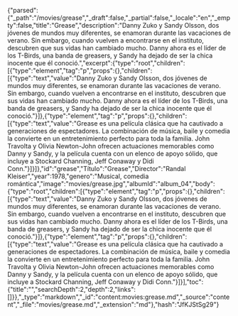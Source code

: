 {"parsed":{"_path":"/movies/grease","_draft":false,"_partial":false,"_locale":"en","_empty":false,"title":"Grease","description":"Danny Zuko y Sandy Olsson, dos jóvenes de mundos muy diferentes, se enamoran durante las vacaciones de verano. Sin embargo, cuando vuelven a encontrarse en el instituto, descubren que sus vidas han cambiado mucho. Danny ahora es el líder de los T-Birds, una banda de greasers, y Sandy ha dejado de ser la chica inocente que él conoció.","excerpt":{"type":"root","children":[{"type":"element","tag":"p","props":{},"children":[{"type":"text","value":"Danny Zuko y Sandy Olsson, dos jóvenes de mundos muy diferentes, se enamoran durante las vacaciones de verano. Sin embargo, cuando vuelven a encontrarse en el instituto, descubren que sus vidas han cambiado mucho. Danny ahora es el líder de los T-Birds, una banda de greasers, y Sandy ha dejado de ser la chica inocente que él conoció."}]},{"type":"element","tag":"p","props":{},"children":[{"type":"text","value":"Grease es una película clásica que ha cautivado a generaciones de espectadores. La combinación de música, baile y comedia la convierte en un entretenimiento perfecto para toda la familia. John Travolta y Olivia Newton-John ofrecen actuaciones memorables como Danny y Sandy, y la película cuenta con un elenco de apoyo sólido, que incluye a Stockard Channing, Jeff Conaway y Didi Conn."}]}]},"id":"grease","Título":"Grease","Director":"Randal Kleiser","year":1978,"genero":"Musical, comedia romántica","image":"movies/grease.jpg","albumId":"album_04","body":{"type":"root","children":[{"type":"element","tag":"p","props":{},"children":[{"type":"text","value":"Danny Zuko y Sandy Olsson, dos jóvenes de mundos muy diferentes, se enamoran durante las vacaciones de verano. Sin embargo, cuando vuelven a encontrarse en el instituto, descubren que sus vidas han cambiado mucho. Danny ahora es el líder de los T-Birds, una banda de greasers, y Sandy ha dejado de ser la chica inocente que él conoció."}]},{"type":"element","tag":"p","props":{},"children":[{"type":"text","value":"Grease es una película clásica que ha cautivado a generaciones de espectadores. La combinación de música, baile y comedia la convierte en un entretenimiento perfecto para toda la familia. John Travolta y Olivia Newton-John ofrecen actuaciones memorables como Danny y Sandy, y la película cuenta con un elenco de apoyo sólido, que incluye a Stockard Channing, Jeff Conaway y Didi Conn."}]}],"toc":{"title":"","searchDepth":2,"depth":2,"links":[]}},"_type":"markdown","_id":"content:movies:grease.md","_source":"content","_file":"movies/grease.md","_extension":"md"},"hash":"JfKJStSg29"}